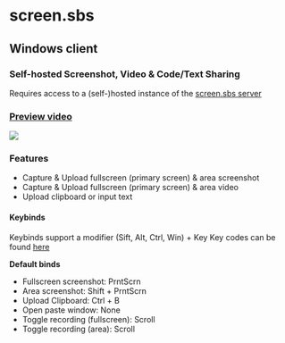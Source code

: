 # screen.sbs
## Windows client
### Self-hosted Screenshot, Video & Code/Text Sharing
Requires access to a (self-)hosted instance of the [screen.sbs server](https://github.com/screen-sbs/server)
<br>

### [Preview video](https://screen.sbs/vwx7akns6l4)
![](https://screen.sbs/i/3tszd251bz.png)

### Features
- Capture & Upload fullscreen (primary screen) & area screenshot
- Capture & Upload fullscreen (primary screen) & area video
- Upload clipboard or input text

#### Keybinds

Keybinds support a modifier (Sift, Alt, Ctrl, Win) + Key
Key codes can be found [here](https://docs.microsoft.com/en-us/dotnet/api/system.windows.forms.keys?view=windowsdesktop-5.0)

__Default binds__
- Fullscreen screenshot: PrntScrn
- Area screenshot: Shift + PrntScrn
- Upload Clipboard: Ctrl + B
- Open paste window: None
- Toggle recording (fullscreen): Scroll
- Toggle recording (area): Scroll